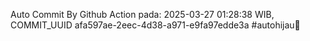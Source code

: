 Auto Commit By Github Action pada: 2025-03-27 01:28:38 WIB, COMMIT_UUID afa597ae-2eec-4d38-a971-e9fa97edde3a #autohijau🗿
